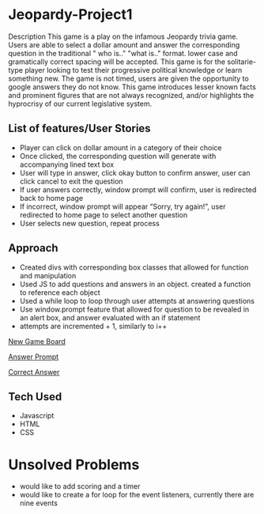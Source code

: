# Jeopardy-Project1

Description
This game is a play on the infamous Jeopardy trivia game. Users are able to select a dollar amount and answer the corresponding question in the traditional " who is.." "what is.." format. lower case and gramatically correct spacing will be accepted. This game is for the solitarie-type player looking to test their progressive political knowledge or learn something new. The game is not timed, users are given the opportunity to google answers they do not know. This game introduces lesser known facts and prominent figures that are not always recognized, and/or highlights the hyprocrisy of our current legislative system.

## List of features/User Stories

- Player can click on dollar amount in a category of their choice
- Once clicked, the corresponding question will generate with accompanying lined text box
- User will type in answer, click okay button to confirm answer, user can click cancel to exit the question
- If user answers correctly, window prompt will confirm, user is redirected back to home page
- If incorrect, window prompt will appear “Sorry, try again!”, user redirected to home page to select another question
- User selects new question, repeat process

## Approach

- Created divs with corresponding box classes that allowed for function and manipulation
- Used JS to add questions and answers in an object. created a function to reference each object
- Used a while loop to loop through user attempts at answering questions
- Use window.prompt feature that allowed for question to be revealed in an alert box, and answer evaluated with an if statement
- attempts are incremented + 1, similarly to i++

[New Game Board](https://user-images.githubusercontent.com/43379089/47569851-baaf1b00-d902-11e8-9688-f6aff704532d.png)

[Answer Prompt](https://user-images.githubusercontent.com/43379089/47569882-cb5f9100-d902-11e8-9f85-a2f4bd3e56f3.png)

[Correct Answer](https://user-images.githubusercontent.com/43379089/47569923-d9151680-d902-11e8-8b41-bf4b8cfb094a.png)

## Tech Used

- Javascript
- HTML
- CSS

# Unsolved Problems

- would like to add scoring and a timer
- would like to create a for loop for the event listeners, currently there are nine events
